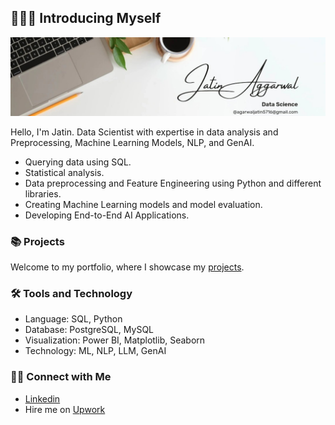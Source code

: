 ## 🙋🏻‍♀️ Introducing Myself

![Brown and Gray Simple Personal LinkedIn Banner](https://github.com/Jatiinagarwal/Assets/blob/main/linkedinbanner.jpg/)

Hello, I'm Jatin. Data Scientist with expertise in data analysis and Preprocessing, Machine Learning Models, NLP, and GenAI. 

- Querying data using SQL.
- Statistical analysis.
- Data preprocessing and Feature Engineering using Python and different libraries.
- Creating Machine Learning models and model evaluation. 
- Developing End-to-End AI Applications.

### 📚 Projects

Welcome to my portfolio, where I showcase my [projects](https://github.com/Jatiinagarwal/portfolio_Guide/blob/main/README.md).

### 🛠️ Tools and Technology

- Language: SQL, Python
- Database: PostgreSQL, MySQL
- Visualization: Power BI, Matplotlib, Seaborn
- Technology: ML, NLP, LLM, GenAI

### 👋🏻 Connect with Me

- [Linkedin](https://www.linkedin.com/in/jatinagarwal03/)
- Hire me on [Upwork](https://www.upwork.com/freelancers/~016ea4ffe7d7d64c1d)
